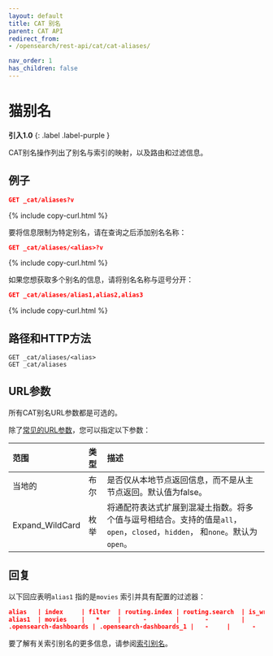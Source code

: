```yaml
---
layout: default
title: CAT 别名
parent: CAT API
redirect_from:
- /opensearch/rest-api/cat/cat-aliases/

nav_order: 1
has_children: false
---
```


# 猫别名
**引入1.0**
{: .label .label-purple }

CAT别名操作列出了别名与索引的映射，以及路由和过滤信息。

## 例子

```json
GET _cat/aliases?v
```
{% include copy-curl.html %}

要将信息限制为特定别名，请在查询之后添加别名名称：

```json
GET _cat/aliases/<alias>?v
```
{% include copy-curl.html %}

如果您想获取多个别名的信息，请将别名名称与逗号分开：

```json
GET _cat/aliases/alias1,alias2,alias3
```
{% include copy-curl.html %}

## 路径和HTTP方法

```
GET _cat/aliases/<alias>
GET _cat/aliases
```


## URL参数

所有CAT别名URL参数都是可选的。

除了[常见的URL参数]({{site.url}}{{site.baseurl}}/api-reference/cat/index)，您可以指定以下参数：

范围| 类型| 描述
:--- | :--- | :---
当地的| 布尔| 是否仅从本地节点返回信息，而不是从主节点返回。默认值为false。
Expand_WildCard| 枚举| 将通配符表达式扩展到混凝土指数。将多个值与逗号相结合。支持的值是`all`，`open`，`closed`，`hidden`， 和`none`。默认为`open`。

## 回复

以下回应表明`alias1` 指的是`movies` 索引并具有配置的过滤器：

```json
alias   | index     | filter  | routing.index | routing.search  | is_write_index
alias1  | movies    |   *     |      -        |       -         |      -
.opensearch-dashboards | .opensearch-dashboards_1 |   -     |      -        |       -         |      -
```

要了解有关索引别名的更多信息，请参阅[索引别名]({{site.url}}{{site.baseurl}}/opensearch/index-alias)。

